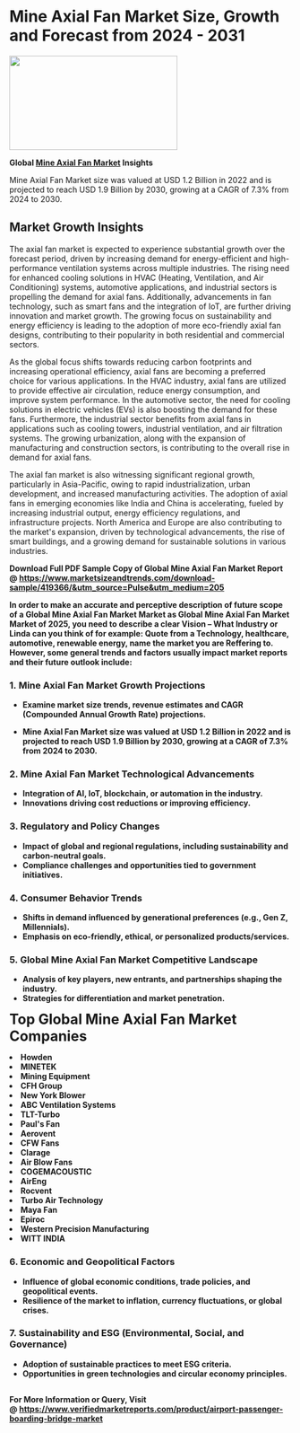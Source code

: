 <H1>Mine Axial Fan Market Size, Growth and Forecast from 2024 - 2031</H1><img class="aligncenter size-medium wp-image-584254" src="https://thirdeyenews.in/wp-content/uploads/2024/09/Global-Market-Research-300x168.jpeg" alt="" width="300" height="168" /><p><strong>Global&nbsp;<a href="https://www.marketsizeandtrends.com/download-sample/419366/&amp;utm_source=Pulse&amp;utm_medium=205">Mine Axial Fan Market</a> Insights</strong></p><p>Mine Axial Fan Market size was valued at USD 1.2 Billion in 2022 and is projected to reach USD 1.9 Billion by 2030, growing at a CAGR of 7.3% from 2024 to 2030.</p><p><h2>Market Growth Insights</h2> <p>The axial fan market is expected to experience substantial growth over the forecast period, driven by increasing demand for energy-efficient and high-performance ventilation systems across multiple industries. The rising need for enhanced cooling solutions in HVAC (Heating, Ventilation, and Air Conditioning) systems, automotive applications, and industrial sectors is propelling the demand for axial fans. Additionally, advancements in fan technology, such as smart fans and the integration of IoT, are further driving innovation and market growth. The growing focus on sustainability and energy efficiency is leading to the adoption of more eco-friendly axial fan designs, contributing to their popularity in both residential and commercial sectors.</p> <p><strong></strong></p> <p>As the global focus shifts towards reducing carbon footprints and increasing operational efficiency, axial fans are becoming a preferred choice for various applications. In the HVAC industry, axial fans are utilized to provide effective air circulation, reduce energy consumption, and improve system performance. In the automotive sector, the need for cooling solutions in electric vehicles (EVs) is also boosting the demand for these fans. Furthermore, the industrial sector benefits from axial fans in applications such as cooling towers, industrial ventilation, and air filtration systems. The growing urbanization, along with the expansion of manufacturing and construction sectors, is contributing to the overall rise in demand for axial fans.</p> <p>The axial fan market is also witnessing significant regional growth, particularly in Asia-Pacific, owing to rapid industrialization, urban development, and increased manufacturing activities. The adoption of axial fans in emerging economies like India and China is accelerating, fueled by increasing industrial output, energy efficiency regulations, and infrastructure projects. North America and Europe are also contributing to the market's expansion, driven by technological advancements, the rise of smart buildings, and a growing demand for sustainable solutions in various industries.</p> <p><strong></p><p><span class=""><strong>Download Full PDF Sample Copy of Global Mine Axial Fan Market Report</strong> @ <a href="https://www.marketsizeandtrends.com/download-sample/419366/&amp;utm_source=Pulse&amp;utm_medium=205" target="_blank">https://www.marketsizeandtrends.com/download-sample/419366/&amp;utm_source=Pulse&amp;utm_medium=205</a></span></p><p>In order to make an accurate and perceptive description of future scope of a Global&nbsp;Mine Axial Fan Market Market as Global&nbsp;Mine Axial Fan Market Market of 2025, you need to describe a clear Vision &ndash; What Industry or Linda can you think of for example: Quote from a Technology, healthcare, automotive, renewable energy, name the market you are Reffering to. However, some general trends and factors usually impact market reports and their future outlook include:</p><h3>1.&nbsp;<strong>Mine Axial Fan Market Growth Projections</strong></h3><ul><li>Examine market size trends, revenue estimates and CAGR (Compounded Annual Growth Rate) projections.</li><li><p>Mine Axial Fan Market size was valued at USD 1.2 Billion in 2022 and is projected to reach USD 1.9 Billion by 2030, growing at a CAGR of 7.3% from 2024 to 2030.</p></li></ul><h3>2.&nbsp;<strong>Mine Axial Fan Market Technological Advancements</strong></h3><ul><li>Integration of AI, IoT, blockchain, or automation in the industry.</li><li>Innovations driving cost reductions or improving efficiency.</li></ul><h3>3.&nbsp;<strong>Regulatory and Policy Changes</strong></h3><ul><li>Impact of global and regional regulations, including sustainability and carbon-neutral goals.</li><li>Compliance challenges and opportunities tied to government initiatives.</li></ul><h3>4.&nbsp;<strong>Consumer Behavior Trends</strong></h3><ul><li>Shifts in demand influenced by generational preferences (e.g., Gen Z, Millennials).</li><li>Emphasis on eco-friendly, ethical, or personalized products/services.</li></ul><h3>5.&nbsp;<strong>Global Mine Axial Fan Market Competitive Landscape</strong></h3><ul><li>Analysis of key players, new entrants, and partnerships shaping the industry.</li><li>Strategies for differentiation and market penetration.</li></ul><p data-pm-slice="1 1 []"><span style="color: inherit; font-family: inherit; font-size: 25px;">Top Global Mine Axial Fan Market Companies</span></p><div class="" data-test-id=""><p><li>Howden</li><li> MINETEK</li><li> Mining Equipment</li><li> CFH Group</li><li> New York Blower</li><li> ABC Ventilation Systems</li><li> TLT-Turbo</li><li> Paul's Fan</li><li> Aerovent</li><li> CFW Fans</li><li> Clarage</li><li> Air Blow Fans</li><li> COGEMACOUSTIC</li><li> AirEng</li><li> Rocvent</li><li> Turbo Air Technology</li><li> Maya Fan</li><li> Epiroc</li><li> Western Precision Manufacturing</li><li> WITT INDIA</li></p></div><h3>6.&nbsp;<strong>Economic and Geopolitical Factors</strong></h3><ul><li>Influence of global economic conditions, trade policies, and geopolitical events.</li><li>Resilience of the market to inflation, currency fluctuations, or global crises.</li></ul><h3>7.&nbsp;<strong>Sustainability and ESG (Environmental, Social, and Governance)</strong></h3><ul><li>Adoption of sustainable practices to meet ESG criteria.</li><li>Opportunities in green technologies and circular economy principles.</li></ul><h2><strong style="font-size: 14px;">For More Information or Query, Visit @&nbsp;</strong><a style="background-color: #ffffff; font-size: 14px;" href="https://www.marketsizeandtrends.com/report/mine-axial-fan-market/" target="_blank">https://www.verifiedmarketreports.com/product/airport-passenger-boarding-bridge-market</a></h2>
